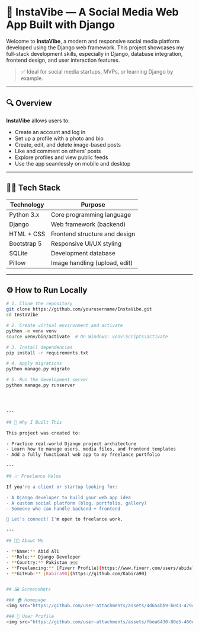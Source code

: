 # 🌟 InstaVibe — A Social Media Web App Built with Django

Welcome to **InstaVibe**, a modern and responsive social media platform developed using the Django web framework. This project showcases my full-stack development skills, especially in Django, database integration, frontend design, and user interaction features.

> ✅ Ideal for social media startups, MVPs, or learning Django by example.

---

## 🔍 Overview

**InstaVibe** allows users to:

- Create an account and log in
- Set up a profile with a photo and bio
- Create, edit, and delete image-based posts
- Like and comment on others’ posts
- Explore profiles and view public feeds
- Use the app seamlessly on mobile and desktop

---

## 🧑‍💻 Tech Stack

| Technology    | Purpose                      |
|---------------|-------------------------------|
| Python 3.x     | Core programming language     |
| Django         | Web framework (backend)       |
| HTML + CSS     | Frontend structure and design |
| Bootstrap 5    | Responsive UI/UX styling      |
| SQLite         | Development database          |
| Pillow         | Image handling (upload, edit) |

---



## ⚙️ How to Run Locally

```bash
# 1. Clone the repository
git clone https://github.com/yourusername/InstaVibe.git
cd InstaVibe

# 2. Create virtual environment and activate
python -m venv venv
source venv/bin/activate  # On Windows: venv\Scripts\activate

# 3. Install dependencies
pip install -r requirements.txt

# 4. Apply migrations
python manage.py migrate

# 5. Run the development server
python manage.py runserver




---

## 🧱 Why I Built This

This project was created to:

- Practice real-world Django project architecture
- Learn how to manage users, media files, and frontend templates
- Add a fully functional web app to my freelance portfolio

---

## 📈 Freelance Value

If you're a client or startup looking for:

- A Django developer to build your web app idea
- A custom social platform (blog, portfolio, gallery)
- Someone who can handle backend + frontend

📩 Let’s connect! I'm open to freelance work.

---

## 🧑‍🎓 About Me

- **Name:** Abid Ali  
- **Role:** Django Developer  
- **Country:** Pakistan 🇵🇰  
- **Freelancing:** [Fiverr Profile](https://www.fiverr.com/users/abidali977/)  
- **GitHub:** [Kabira90](https://github.com/Kabira90)


## 🖼️ Screenshots

### 🏠 Homepage
<img src="https://github.com/user-attachments/assets/4d654bb9-b0d3-4794-a78e-dec0beb7db0c" alt="Homepage" width="100%" />

### 👤 User Profile
<img src="https://github.com/user-attachments/assets/fbea6430-80e5-460e-9b41-e6ab1f87e5cd" alt="User Profile" width="100%" />






